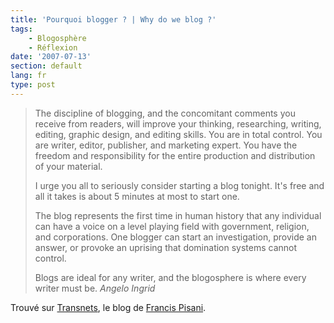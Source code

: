 ```yaml
---
title: 'Pourquoi blogger ? | Why do we blog ?'
tags:
    - Blogosphère
    - Réflexion
date: '2007-07-13'
section: default
lang: fr
type: post
---
```


> The discipline of blogging, and the concomitant comments you receive from readers, will improve your thinking, researching, writing, editing, graphic design, and editing skills. You are in total control. You are writer, editor, publisher, and marketing expert. You have the freedom and responsibility for the entire production and distribution of your material.
> 
>   I urge you all to seriously consider starting a blog tonight. It's free and all it takes is about 5 minutes at most to start one.
> 
>   The blog represents the first time in human history that any individual can have a voice on a level playing field with government, religion, and corporations. One blogger can start an investigation, provide an answer, or provoke an uprising that domination systems cannot control.
> 
>   Blogs are ideal for any writer, and the blogosphere is where every writer must be.
>   <cite>Angelo Ingrid</cite>

Trouvé sur [Transnets](http://pisani.blog.lemonde.fr/2007/07/12/ecrire-bloguer/), le blog de [Francis Pisani](http://pisani.blog.lemonde.fr/a-propos/).